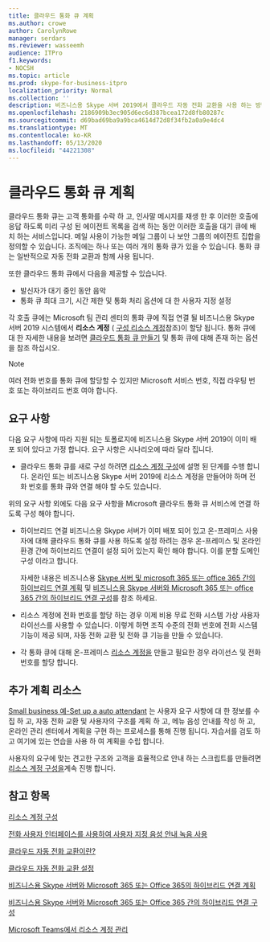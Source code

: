 ```yaml
---
title: 클라우드 통화 큐 계획
ms.author: crowe
author: CarolynRowe
manager: serdars
ms.reviewer: wasseemh
audience: ITPro
f1.keywords:
- NOCSH
ms.topic: article
ms.prod: skype-for-business-itpro
localization_priority: Normal
ms.collection: ''
description: 비즈니스용 Skype 서버 2019에서 클라우드 자동 전화 교환을 사용 하는 방법에 대해 간략하게 설명 합니다.
ms.openlocfilehash: 2186909b3ec905d6ec6d387bcea172d8fb80287c
ms.sourcegitcommit: d69bad69ba9a9bca4614d72d8f34fb2a0a9e4dc4
ms.translationtype: MT
ms.contentlocale: ko-KR
ms.lasthandoff: 05/13/2020
ms.locfileid: "44221308"
---
```

# <a name="plan-cloud-call-queues"></a>클라우드 통화 큐 계획

클라우드 통화 큐는 고객 통화를 수락 하 고, 인사말 메시지를 재생 한 후 이러한 호출에 응답 하도록 미리 구성 된 에이전트 목록을 검색 하는 동안 이러한 호출을 대기 큐에 배치 하는 서비스입니다. 메일 사용이 가능한 메일 그룹이 나 보안 그룹의 에이전트 집합을 정의할 수 있습니다. 조직에는 하나 또는 여러 개의 통화 큐가 있을 수 있습니다. 통화 큐는 일반적으로 자동 전화 교환과 함께 사용 됩니다.

또한 클라우드 통화 큐에서 다음을 제공할 수 있습니다.

- 발신자가 대기 중인 동안 음악
- 통화 큐 최대 크기, 시간 제한 및 통화 처리 옵션에 대 한 사용자 지정 설정

각 호출 큐에는 Microsoft 팀 관리 센터의 통화 큐에 직접 연결 될 비즈니스용 Skype 서버 2019 시스템에서 **리소스 계정** ( [구성 리소스 계정](configure-onprem-ra.md)참조)이 할당 됩니다. 통화 큐에 대 한 자세한 내용을 보려면 [클라우드 통화 큐 만들기](/MicrosoftTeams/create-a-phone-system-call-queue) 및 통화 큐에 대해 존재 하는 옵션을 참조 하십시오.

> [!NOTE]
> 여러 전화 번호를 통화 큐에 할당할 수 있지만 Microsoft 서비스 번호, 직접 라우팅 번호 또는 하이브리드 번호 여야 합니다.

## <a name="requirements"></a>요구 사항

다음 요구 사항에 따라 지원 되는 토폴로지에 비즈니스용 Skype 서버 2019이 이미 배포 되어 있다고 가정 합니다.  요구 사항은 시나리오에 따라 달라 집니다.

- 클라우드 통화 큐를 새로 구성 하려면 [리소스 계정 구성](configure-onprem-ra.md)에 설명 된 단계를 수행 합니다. 온라인 또는 비즈니스용 Skype 서버 2019에 리소스 계정을 만들어야 하며 전화 번호를 통화 큐와 연결 해야 할 수도 있습니다.

위의 요구 사항 외에도 다음 요구 사항을 Microsoft 클라우드 통화 큐 서비스에 연결 하도록 구성 해야 합니다.

- 하이브리드 연결 비즈니스용 Skype 서버가 이미 배포 되어 있고 온-프레미스 사용자에 대해 클라우드 통화 큐를 사용 하도록 설정 하려는 경우 온-프레미스 및 온라인 환경 간에 하이브리드 연결이 설정 되어 있는지 확인 해야 합니다. 이를 분할 도메인 구성 이라고 합니다.

   자세한 내용은 비즈니스용 [Skype 서버 및 microsoft 365 또는 office 365 간의 하이브리드 연결 계획](plan-hybrid-connectivity.md) 및 [비즈니스용 Skype 서버와 Microsoft 365 또는 office 365 간의 하이브리드 연결 구성](configure-hybrid-connectivity.md)를 참조 하세요.

- 리소스 계정에 전화 번호를 할당 하는 경우 이제 비용 무료 전화 시스템 가상 사용자 라이선스를 사용할 수 있습니다. 이렇게 하면 조직 수준의 전화 번호에 전화 시스템 기능이 제공 되며, 자동 전화 교환 및 전화 큐 기능을 만들 수 있습니다.

- 각 통화 큐에 대해 온-프레미스 [리소스 계정을](configure-onprem-ra.md) 만들고 필요한 경우 라이선스 및 전화 번호를 할당 합니다.  

## <a name="additional-planning-resources"></a>추가 계획 리소스

[Small business 예-Set up a auto attendant](/microsoftteams/tutorial-org-aa) 는 사용자 요구 사항에 대 한 정보를 수집 하 고, 자동 전화 교환 및 사용자의 구조를 계획 하 고, 메뉴 음성 안내를 작성 하 고, 온라인 관리 센터에서 계획을 구현 하는 프로세스를 통해 진행 됩니다. 자습서를 검토 하 고 여기에 있는 연습을 사용 하 여 계획을 수립 합니다.

사용자의 요구에 맞는 견고한 구조와 고객을 효율적으로 안내 하는 스크립트를 만들려면 [리소스 계정 구성을](configure-onprem-ra.md)계속 진행 합니다.

## <a name="see-also"></a>참고 항목

[리소스 계정 구성](configure-onprem-ra.md)

[전화 사용자 인터페이스를 사용하여 사용자 지정 음성 안내 녹음 사용](https://docs.microsoft.com/exchange/voice-mail-unified-messaging/greetings-announcements-menus-and-prompts/enable-custom-prompt-recording)

[클라우드 자동 전화 교환이란?](/SkypeForBusiness/what-is-phone-system-in-office-365/what-are-phone-system-auto-attendants)

[클라우드 자동 전화 교환 설정](/MicrosoftTeams/create-a-phone-system-auto-attendant)

[비즈니스용 Skype 서버와 Microsoft 365 또는 Office 365의 하이브리드 연결 계획](plan-hybrid-connectivity.md)

[비즈니스용 Skype 서버와 Microsoft 365 또는 Office 365 간의 하이브리드 연결 구성](configure-hybrid-connectivity.md)

[Microsoft Teams에서 리소스 계정 관리](/MicrosoftTeams/manage-resource-accounts)
